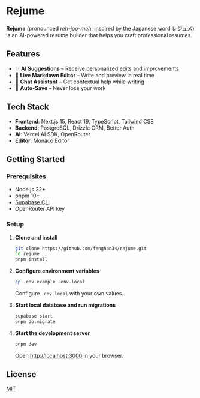 # Rejume

**Rejume** (pronounced _reh-joo-meh_, inspired by the Japanese word レジュメ) is an AI-powered resume builder that helps you craft professional resumes.

## Features

- ✨ **AI Suggestions** – Receive personalized edits and improvements
- 📝 **Live Markdown Editor** – Write and preview in real time
- 💬 **Chat Assistant** – Get contextual help while writing
- 💾 **Auto-Save** – Never lose your work

## Tech Stack

- **Frontend**: Next.js 15, React 19, TypeScript, Tailwind CSS
- **Backend**: PostgreSQL, Drizzle ORM, Better Auth
- **AI**: Vercel AI SDK, OpenRouter
- **Editor**: Monaco Editor

## Getting Started

### Prerequisites

- Node.js 22+
- pnpm 10+
- [Supabase CLI](https://supabase.com/docs/guides/local-development#quickstart)
- OpenRouter API key

### Setup

1. **Clone and install**

   ```bash
   git clone https://github.com/fenghan34/rejume.git
   cd rejume
   pnpm install
   ```

2. **Configure environment variables**

   ```bash
   cp .env.example .env.local
   ```

   Configure `.env.local` with your own values.

3. **Start local database and run migrations**

   ```bash
   supabase start
   pnpm db:migrate
   ```

4. **Start the development server**

   ```bash
   pnpm dev
   ```

   Open [http://localhost:3000](http://localhost:3000) in your browser.

## License

[MIT](LICENSE)
